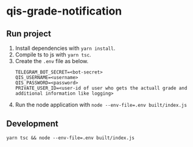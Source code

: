 # qis-grade-notification

## Run project
1. Install dependencies with `yarn install`. 
2. Compile ts to js with `yarn tsc`.
3. Create the `.env` file as below.
    ```
    TELEGRAM_BOT_SECRET=<bot-secret>
    QIS_USERNAME=<username>
    QIS_PASSWORD=<password>
    PRIVATE_USER_ID=<user-id of user who gets the actuall grade and additional information like logging>
    ````
1. Run the node application with `node --env-file=.env built/index.js`

## Development
`yarn tsc && node --env-file=.env built/index.js`
